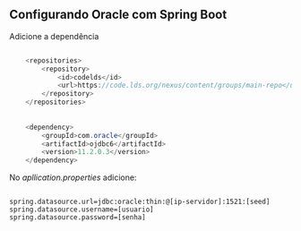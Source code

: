 ## Configurando Oracle com Spring Boot

Adicione a dependência

```java

	<repositories>
		<repository>
			<id>codelds</id>
			<url>https://code.lds.org/nexus/content/groups/main-repo</url>
		</repository>
	</repositories>
	
	
	<dependency>
		<groupId>com.oracle</groupId>
		<artifactId>ojdbc6</artifactId>
		<version>11.2.0.3</version>
	</dependency>


```

No *apllication.properties* adicione:

```

spring.datasource.url=jdbc:oracle:thin:@[ip-servidor]:1521:[seed]
spring.datasource.username=[usuario]
spring.datasource.password=[senha]

```
